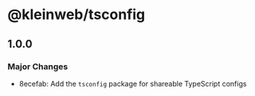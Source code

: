 # @kleinweb/tsconfig

## 1.0.0

### Major Changes

- 8ecefab: Add the `tsconfig` package for shareable TypeScript configs
